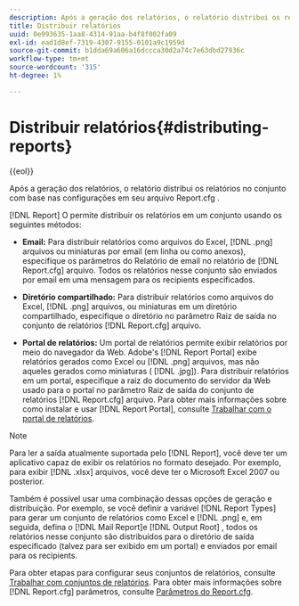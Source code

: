 ```yaml
---
description: Após a geração dos relatórios, o relatório distribui os relatórios no conjunto com base nas configurações em seu arquivo Report.cfg .
title: Distribuir relatórios
uuid: 0e993635-1aa8-4314-91aa-b4f8f002fa09
exl-id: ead1d8ef-7319-4307-9155-0101a9c1959d
source-git-commit: b1dda69a606a16dccca30d2a74c7e63dbd27936c
workflow-type: tm+mt
source-wordcount: '315'
ht-degree: 1%

---
```


# Distribuir relatórios{#distributing-reports}

{{eol}}

Após a geração dos relatórios, o relatório distribui os relatórios no conjunto com base nas configurações em seu arquivo Report.cfg .

[!DNL Report] O permite distribuir os relatórios em um conjunto usando os seguintes métodos:

* **Email:** Para distribuir relatórios como arquivos do Excel, [!DNL .png] arquivos ou miniaturas por email (em linha ou como anexos), especifique os parâmetros do Relatório de email no relatório de [!DNL Report.cfg] arquivo. Todos os relatórios nesse conjunto são enviados por email em uma mensagem para os recipients especificados.

* **Diretório compartilhado:** Para distribuir relatórios como arquivos do Excel, [!DNL .png] arquivos, ou miniaturas em um diretório compartilhado, especifique o diretório no parâmetro Raiz de saída no conjunto de relatórios [!DNL Report.cfg] arquivo.

* **Portal de relatórios:** Um portal de relatórios permite exibir relatórios por meio do navegador da Web. Adobe&#39;s [!DNL Report Portal] exibe relatórios gerados como Excel ou [!DNL .png] arquivos, mas não aqueles gerados como miniaturas ( [!DNL .jpg]). Para distribuir relatórios em um portal, especifique a raiz do documento do servidor da Web usado para o portal no parâmetro Raiz de saída do conjunto de relatórios [!DNL Report.cfg] arquivo. Para obter mais informações sobre como instalar e usar [!DNL Report Portal], consulte [Trabalhar com o portal de relatórios](../../home/c-rpt-oview/c-rpt-portal/c-rpt-portal.md#concept-f692210cad494c00865dbf325eb5ed35).

>[!NOTE]
>
>Para ler a saída atualmente suportada pelo [!DNL Report], você deve ter um aplicativo capaz de exibir os relatórios no formato desejado. Por exemplo, para exibir [!DNL .xlsx] arquivos, você deve ter o Microsoft Excel 2007 ou posterior.

Também é possível usar uma combinação dessas opções de geração e distribuição. Por exemplo, se você definir a variável [!DNL Report Types] para gerar um conjunto de relatórios como Excel e [!DNL .png] e, em seguida, defina o [!DNL Mail Report]e [!DNL Output Root] , todos os relatórios nesse conjunto são distribuídos para o diretório de saída especificado (talvez para ser exibido em um portal) e enviados por email para os recipients.

Para obter etapas para configurar seus conjuntos de relatórios, consulte [Trabalhar com conjuntos de relatórios](../../home/c-rpt-oview/c-work-rpt-sets/c-work-rpt-sets.md#concept-a5f078668e1245e684cb2a778c8803d5). Para obter mais informações sobre [!DNL Report.cfg] parâmetros, consulte [Parâmetros do Report.cfg](../../home/c-rpt-oview/c-rpt-param-ref/c-rpt-param.md#concept-838e59d72d3f4cb29ee15f5c7eb0ceff).
